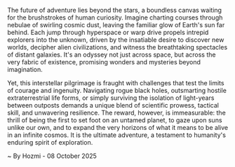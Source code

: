 
The future of adventure lies beyond the stars, a boundless canvas waiting for the brushstrokes of human curiosity. Imagine charting courses through nebulae of swirling cosmic dust, leaving the familiar glow of Earth's sun far behind. Each jump through hyperspace or warp drive propels intrepid explorers into the unknown, driven by the insatiable desire to discover new worlds, decipher alien civilizations, and witness the breathtaking spectacles of distant galaxies. It's an odyssey not just across space, but across the very fabric of existence, promising wonders and mysteries beyond imagination.

Yet, this interstellar pilgrimage is fraught with challenges that test the limits of courage and ingenuity. Navigating rogue black holes, outsmarting hostile extraterrestrial life forms, or simply surviving the isolation of light-years between outposts demands a unique blend of scientific prowess, tactical skill, and unwavering resilience. The reward, however, is immeasurable: the thrill of being the first to set foot on an untamed planet, to gaze upon suns unlike our own, and to expand the very horizons of what it means to be alive in an infinite cosmos. It is the ultimate adventure, a testament to humanity's enduring spirit of exploration.

~ By Hozmi - 08 October 2025

